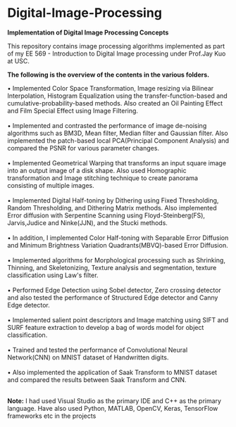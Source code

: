 # Digital-Image-Processing
**Implementation of Digital Image Processing Concepts**

This repository contains image processing algorithms implemented as part of my EE 569 - Introduction to Digital Image processing under Prof.Jay Kuo at USC.

**The following is the overview of the contents in the various folders.**

• Implemented Color Space Transformation, Image resizing via Bilinear Interpolation, Histogram Equalization using the transfer-function-based and cumulative-probability-based methods. Also created an Oil Painting Effect and Film Special Effect using Image Filtering.<br /><br />
• Implemented and contrasted the performance of image de-noising algorithms such as BM3D, Mean filter, Median filter and Gaussian filter. Also implemented the patch-based local PCA(Principal Component Analysis) and compared the PSNR for various parameter changes.<br /><br />
• Implemented Geometrical Warping that transforms an input square image into an output image of a disk shape. Also used Homographic transformation and Image stitching technique to create panorama consisting of multiple images.<br /><br />
• Implemented Digital Half-toning by Dithering using Fixed Thresholding, Random Thresholding, and Dithering Matrix methods. Also implemented Error diffusion with Serpentine Scanning using Floyd-Steinberg(FS), Jarvis,Judice and Ninke(JJN), and the Stucki methods.<br /> <br />
• In addition, I implemented Color Half-toning with Separable Error Diffusion and Minimum Brightness Variation Quadrants(MBVQ)-based Error Diffusion.<br /><br />
• Implemented algorithms for Morphological processing such as Shrinking, Thinning, and Skeletonizing, Texture analysis and segmentation, texture classification using Law's filter.<br /><br />
• Performed Edge Detection using Sobel detector, Zero crossing detector and also tested the performance of Structured Edge detector and Canny Edge detector. <br /><br />
• Implemented salient point descriptors and Image matching using SIFT and SURF feature extraction to develop a bag of words model for object classification. <br /><br />
• Trained and tested the performance of Convolutional Neural Network(CNN) on MNIST dataset of Handwritten digits.<br /><br />
• Also implemented the application of Saak Transform to MNIST dataset and compared the results between Saak Transform and CNN. <br /><br />

**Note:** I had used Visual Studio as the primary IDE and C++ as the primary language. Have also used Python, MATLAB, OpenCV, Keras, TensorFlow frameworks etc in the projects
